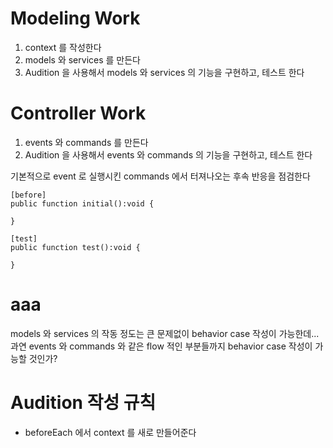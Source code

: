 # Modeling Work

1. context 를 작성한다
1. models 와 services 를 만든다
2. Audition 을 사용해서 models 와 services 의 기능을 구현하고, 테스트 한다

# Controller Work

1. events 와 commands 를 만든다
1. Audition 을 사용해서 events 와 commands 의 기능을 구현하고, 테스트 한다

기본적으로 event 로 실행시킨 commands 에서 터져나오는 후속 반응을 점검한다

	[before]
	public function initial():void {
		
	}
	
	[test]
	public function test():void {
		
	}

# aaa

models 와 services 의 작동 정도는 큰 문제없이 behavior case 작성이 가능한데... 과연 events 와 commands 와 같은 flow 적인 부분들까지 behavior case 작성이 가능할 것인가?

# Audition 작성 규칙

- beforeEach 에서 context 를 새로 만들어준다